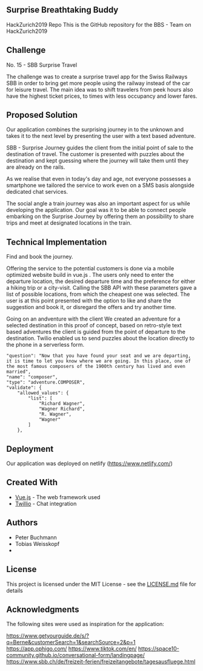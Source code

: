 ## Surprise Breathtaking Buddy
HackZurich2019 Repo
This is the GitHub repository for the BBS - Team on HackZurich2019

## Challenge

No. 15 - SBB Surprise Travel

The challenge was to create a surprise travel app for the Swiss Railways SBB in order to bring get more people using the railway instead of the car for leisure travel. The main idea was to shift travelers from peek hours also have the highest ticket prices, to times with less occupancy and lower fares. 

## Proposed Solution

Our application combines the surprising journey in to the unknown and takes it to the next level by presenting the user with a text based adventure. 

SBB - Surprise Journey guides the client from the initial point of sale to the destination of travel. The customer is presented with puzzles about the destination and kept guessing where the journey will take them until they are already on the rails. 

As we realise that even in today's day and age, not everyone possesses a smartphone we tailored the service to work even on a SMS basis alongside dedicated chat services. 

The social angle a train journey was also an important aspect for us while developing the application. Our goal was it to be able to connect people embarking on the Surprise Journey by offering them an possibility to share trips and meet at designated locations in the train. 

## Technical Implementation

Find and book the journey. 

Offering the service to the potential customers is done via a mobile optimized website build in vue.js . The users only need to enter the departure location, the desired departure time and the preference for either a hiking trip or a city-visit.
Calling the SBB API with these parameters gave a list of possible locations, from which the cheapest one was selected. The user is at this point presented with the option to like and share the suggestion and book it, or disregard the offers and try another time. 

Going on an andventure with the client
We created an adventure for a selected destination in this proof of concept, based on retro-style text based adventures the client is guided from the point of departure to the destination. Twilio enabled us to send puzzles about the location directly to the phone in a serverless form. 

```
"question": "Now that you have found your seat and we are departing, it is time to let you know where we are going. In this place, one of the most famous composers of the 1900th century has lived and even married",
"name": "composer",
"type": "adventure.COMPOSER",
"validate": {
	"allowed_values": {
		"list": [
			"Richard Wagner",
			"Wagner Richard",
			"R. Wagner",
			"Wagner"
		]
	},							
```

## Deployment

Our application was deployed on netlify (https://www.netlify.com/)

## Created With

* [Vue.js](https://vuejs.org/) - The web framework used
* [Twillio](https://www.twilio.com/) - Chat integration

## Authors

* Peter Buchmann
* Tobias Weisskopf
*  

## License

This project is licensed under the MIT License - see the [LICENSE.md](LICENSE.md) file for details

## Acknowledgments

The following sites were used as inspiration for the application:

https://www.getyourguide.de/s/?q=Berne&customerSearch=1&searchSource=2&p=1
https://app.ophigo.com/
https://www.tiktok.com/en/
https://space10-community.github.io/conversational-form/landingpage/
https://www.sbb.ch/de/freizeit-ferien/freizeitangebote/tagesausfluege.html



